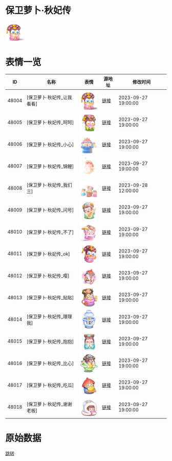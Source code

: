 # 保卫萝卜·秋妃传

<img src="./cover.png" height="60" alt="cover" />

# 表情一览

|ID|名称|表情|源地址|修改时间|
|----|----|----|----|----|
|48004|[保卫萝卜·秋妃传_让我看看]|<img src="./pic/048004_%5B保卫萝卜·秋妃传_让我看看%5D.png" height="60" alt="让我看看"/>|[链接](https://i0.hdslb.com/bfs/garb/e15d5ccf0c3166a64b5f45628ffe520e35217ea6.png)|2023-09-27 19:00:00|
|48005|[保卫萝卜·秋妃传_呵呵]|<img src="./pic/048005_%5B保卫萝卜·秋妃传_呵呵%5D.png" height="60" alt="呵呵"/>|[链接](https://i0.hdslb.com/bfs/garb/b986676d621172c1d08f3d6cd4515298878800a4.png)|2023-09-27 19:00:00|
|48006|[保卫萝卜·秋妃传_小心]|<img src="./pic/048006_%5B保卫萝卜·秋妃传_小心%5D.png" height="60" alt="小心"/>|[链接](https://i0.hdslb.com/bfs/garb/da5ba1f3efce549e957a4ac5e4f33f6d788c2bab.png)|2023-09-27 19:00:00|
|48007|[保卫萝卜·秋妃传_锦鲤]|<img src="./pic/048007_%5B保卫萝卜·秋妃传_锦鲤%5D.png" height="60" alt="锦鲤"/>|[链接](https://i0.hdslb.com/bfs/garb/a0a5ac08a1134595da81fde9d373afd0b9501962.png)|2023-09-27 19:00:00|
|48008|[保卫萝卜·秋妃传_我们三]|<img src="./pic/048008_%5B保卫萝卜·秋妃传_我们三%5D.png" height="60" alt="我们三"/>|[链接](https://i0.hdslb.com/bfs/garb/ce8e415fd960ce7f429b188f3bee8fbcaa65b3fb.png)|2023-09-28 12:00:00|
|48009|[保卫萝卜·秋妃传_问号]|<img src="./pic/048009_%5B保卫萝卜·秋妃传_问号%5D.png" height="60" alt="问号"/>|[链接](https://i0.hdslb.com/bfs/garb/1cb164109e558b0afcb2fa110fb3823ba251884e.png)|2023-09-27 19:00:00|
|48010|[保卫萝卜·秋妃传_不了]|<img src="./pic/048010_%5B保卫萝卜·秋妃传_不了%5D.png" height="60" alt="不了"/>|[链接](https://i0.hdslb.com/bfs/garb/2490d2e2087a40e9fa0614731e2533ffcbfd369d.png)|2023-09-27 19:00:00|
|48011|[保卫萝卜·秋妃传_ok]|<img src="./pic/048011_%5B保卫萝卜·秋妃传_ok%5D.png" height="60" alt="ok"/>|[链接](https://i0.hdslb.com/bfs/garb/e9ffa0d2187d797b4a12b48e211e19e6f1642070.png)|2023-09-27 19:00:00|
|48012|[保卫萝卜·秋妃传_嘤]|<img src="./pic/048012_%5B保卫萝卜·秋妃传_嘤%5D.png" height="60" alt="嘤"/>|[链接](https://i0.hdslb.com/bfs/garb/b9da4db68516ff601204ce4ee12b473a4f4c825d.png)|2023-09-27 19:00:00|
|48013|[保卫萝卜·秋妃传_贴贴]|<img src="./pic/048013_%5B保卫萝卜·秋妃传_贴贴%5D.png" height="60" alt="贴贴"/>|[链接](https://i0.hdslb.com/bfs/garb/bc9b2f98740c8d0e9bbbd63310d6fc51e0d2b851.png)|2023-09-27 19:00:00|
|48014|[保卫萝卜·秋妃传_理理我]|<img src="./pic/048014_%5B保卫萝卜·秋妃传_理理我%5D.png" height="60" alt="理理我"/>|[链接](https://i0.hdslb.com/bfs/garb/86c9ef9fba4c37965be7d320066500d4af40f966.png)|2023-09-27 19:00:00|
|48015|[保卫萝卜·秋妃传_抱抱]|<img src="./pic/048015_%5B保卫萝卜·秋妃传_抱抱%5D.png" height="60" alt="抱抱"/>|[链接](https://i0.hdslb.com/bfs/garb/72ba35c186209a51e637093014b4f2721a4c4744.png)|2023-09-27 19:00:00|
|48016|[保卫萝卜·秋妃传_比心]|<img src="./pic/048016_%5B保卫萝卜·秋妃传_比心%5D.png" height="60" alt="比心"/>|[链接](https://i0.hdslb.com/bfs/garb/a8209cbe4e61b8d79bc9fbdf7713cc091e0e1741.png)|2023-09-27 19:00:00|
|48017|[保卫萝卜·秋妃传_吃瓜]|<img src="./pic/048017_%5B保卫萝卜·秋妃传_吃瓜%5D.png" height="60" alt="吃瓜"/>|[链接](https://i0.hdslb.com/bfs/garb/94adbb2ccdc6c847a3ed835d39708eb349d1411d.png)|2023-09-27 19:00:00|
|48018|[保卫萝卜·秋妃传_谢谢老板]|<img src="./pic/048018_%5B保卫萝卜·秋妃传_谢谢老板%5D.png" height="60" alt="谢谢老板"/>|[链接](https://i0.hdslb.com/bfs/garb/9d55a96cadec5ace4e05d2a80d46737b66972c96.png)|2023-09-27 19:00:00|

# 原始数据

[跳转](./raw.json)

